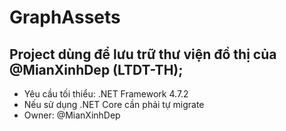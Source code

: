 # GraphAssets 
## Project dùng để lưu trữ thư viện đồ thị của @MianXinhDep (LTDT-TH);
- Yêu cầu tối thiểu: .NET Framework 4.7.2 
- Nếu sử dụng .NET Core cần phải tự migrate 
- Owner: @MianXinhDep 
